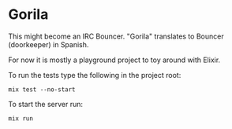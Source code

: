 # Gorila

This might become an IRC Bouncer. "Gorila" translates to Bouncer (doorkeeper)
in Spanish.

For now it is mostly a playground project to toy around with Elixir.

To run the tests type the following in the project root:

    mix test --no-start

To start the server run:

    mix run

